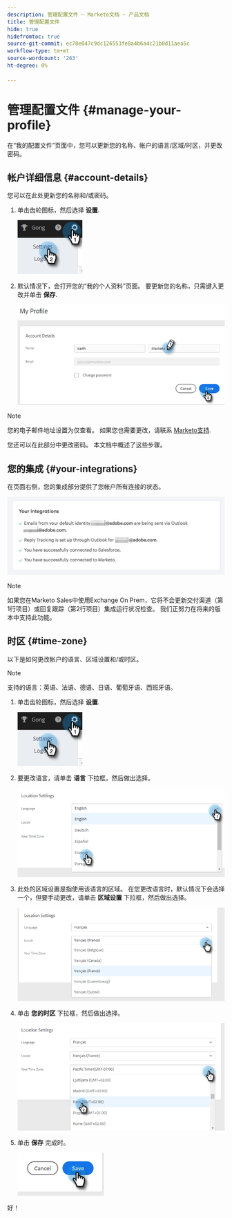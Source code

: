```yaml
---
description: 管理配置文件 — Marketo文档 — 产品文档
title: 管理配置文件
hide: true
hidefromtoc: true
source-git-commit: ec78e047c9dc126553fe8a4b6a4c21b0d11aea5c
workflow-type: tm+mt
source-wordcount: '263'
ht-degree: 0%

---
```


# 管理配置文件 {#manage-your-profile}

在“我的配置文件”页面中，您可以更新您的名称、帐户的语言/区域/时区，并更改密码。

## 帐户详细信息 {#account-details}

您可以在此处更新您的名称和/或密码。

1. 单击齿轮图标，然后选择 **设置**.

   ![](assets/manage-your-profile-1.png)

1. 默认情况下，会打开您的“我的个人资料”页面。 要更新您的名称，只需键入更改并单击 **保存**.

   ![](assets/manage-your-profile-2.png)

>[!NOTE]
>
>您的电子邮件地址设置为仅查看。 如果您也需要更改，请联系 [Marketo支持](https://nation.marketo.com/t5/Support/ct-p/Support).

您还可以在此部分中更改密码。 本文档中概述了这些步骤。

## 您的集成 {#your-integrations}

在页面右侧，您的集成部分提供了您帐户所有连接的状态。

![](assets/manage-your-profile-3.png)

>[!NOTE]
>
>如果您在Marketo Sales中使用Exchange On Prem，它将不会更新交付渠道（第1行项目）或回复跟踪（第2行项目）集成运行状况检查。 我们正努力在将来的版本中支持此功能。

## 时区 {#time-zone}

以下是如何更改帐户的语言、区域设置和/或时区。

>[!NOTE]
>
>支持的语言：英语、法语、德语、日语、葡萄牙语、西班牙语。

1. 单击齿轮图标，然后选择 **设置**.

   ![](assets/manage-your-profile-4.png)

1. 要更改语言，请单击 **语言** 下拉框，然后做出选择。

   ![](assets/manage-your-profile-5.png)

1. 此处的区域设置是指使用该语言的区域。 在您更改语言时，默认情况下会选择一个，但要手动更改，请单击 **区域设置** 下拉框，然后做出选择。

   ![](assets/manage-your-profile-6.png)

1. 单击 **您的时区** 下拉框，然后做出选择。

   ![](assets/manage-your-profile-7.png)

1. 单击 **保存** 完成时。

   ![](assets/manage-your-profile-8.png)

好！
